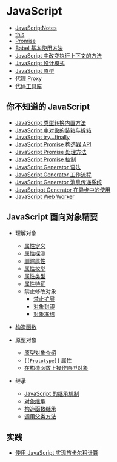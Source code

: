 # JavaScript

- [JavaScriptNotes](./JavaScriptNotes.md)
- [this](./this.md)
- [Promise](./promise.md)
- [Babel 基本使用方法](./Babel%20基本使用方法.md)
- [JavaScript 中改变执行上下文的方法](./JavaScript-function-that-change-context.md)
- [JavaScript 设计模式](./JavaScript-设计模式/index.md)
- [JavaScript 原型](./JavaScript-prototype.md)
- [代理 Proxy](./js-proxy.md)
- [代码工具库](./codebase.md)

## 你不知道的 JavaScript

- [JavaScript 类型转换内置方法](./javascript-built-in-type-coercion.md)
- [JavaScript 中对象的装箱与拆箱](./javascript-boxing.md)
- [JavaScript try...finally](./javascript-try-catch.md)
- [JavaScript Promise 构造器 API](./javascript-promise-constructor.md)
- [JavaScript Promise 处理方法](./javascript-promise-api.md)
- [JavaScript Promise 控制](./javascript-promise-control.md)
- [JavaScript Generator 语法](./javascript-generator-grammar.md)
- [JavaScript Generator 工作流程](./javascript-generator-workflow.md)
- [JavaScript Generator 消息传递系统](./javascript-generator-argument-communicate.md)
- [JavaScripot Generator 在异步中的使用](./javascript-generator-async.md)
- [JavaScript Web Worker](./javascript-web-worker.md)

## JavaScript 面向对象精要

- 理解对象
    - [属性定义](./object-oriented-in-javascript/js-property-define.md)
    - [属性探测](./object-oriented-in-javascript/js-detect-property.md)
    - [删除属性](./object-oriented-in-javascript/js-delete-property.md)
    - [属性枚举](./object-oriented-in-javascript/js-property-enumerate.md)
    - [属性类型](./object-oriented-in-javascript/js-property-type.md)
    - [属性特征](./object-oriented-in-javascript/js-property-descriptor.md)
    - 禁止修改对象
        - [禁止扩展](./object-oriented-in-javascript/js-forbid-extend-object.md)
        - [对象封印](./object-oriented-in-javascript/js-seal-object.md)
        - [对象冻结](./object-oriented-in-javascript/js-freeze-object.md)

- [构造函数](./object-oriented-in-javascript/js-constructor.md)
- 原型对象
    - [原型对象介绍](./object-oriented-in-javascript/js-prototype.md)
    - [`[[Prototype]]` 属性](./object-oriented-in-javascript/js-prototype-property.md)
    - [在构造函数上操作原型对象](./object-oriented-in-javascript/js-setting-prototype.md)

- 继承

    - [JavaScript 的继承机制](./object-oriented-in-javascript/js-inheritance-mechanism.md)
    - [对象继承](./object-oriented-in-javascript/object-inheritance.md)
    - [构造函数继承](./object-oriented-in-javascript/constructor-inheritance.md)
    - [调用父类方法](./object-oriented-in-javascript/call-super-method.md)

## 实践

- [使用 JavaScript 实现笛卡尔积计算](./javascript-cartesian-product.md)


